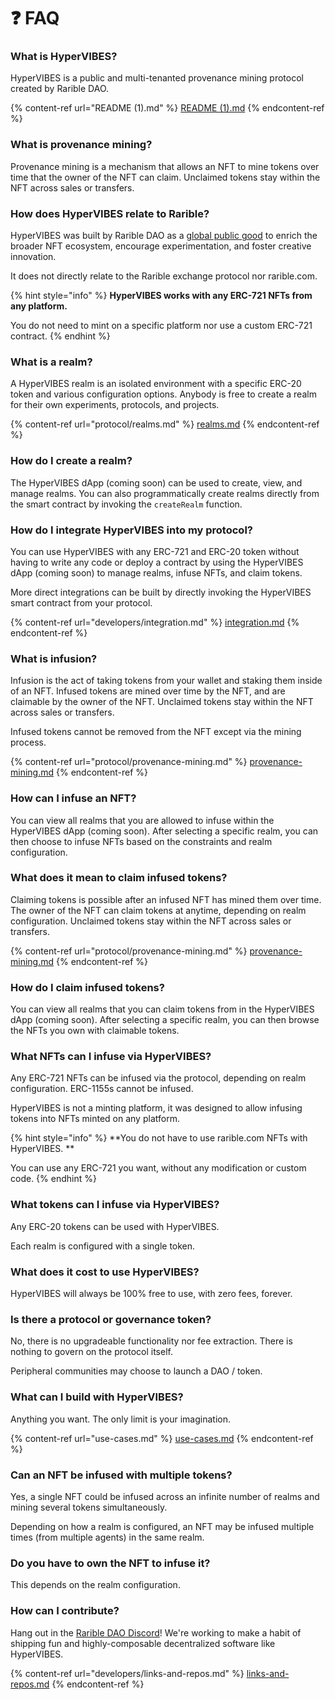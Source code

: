 # ❓ FAQ

### What is HyperVIBES?

HyperVIBES is a public and multi-tenanted provenance mining protocol created by Rarible DAO.

{% content-ref url="README (1).md" %}
[README (1).md](<README (1).md>)
{% endcontent-ref %}

### What is provenance mining?

Provenance mining is a mechanism that allows an NFT to mine tokens over time that the owner of the NFT can claim. Unclaimed tokens stay within the NFT across sales or transfers.

### How does HyperVIBES relate to Rarible?

HyperVIBES was built by Rarible DAO as a [global public good](https://newsletter.banklesshq.com/p/global-public-goods-and-the-protocol) to enrich the broader NFT ecosystem, encourage experimentation, and foster creative innovation.

It does not directly relate to the Rarible exchange protocol nor rarible.com.

{% hint style="info" %}
**HyperVIBES works with any ERC-721 NFTs from any platform.**

You do not need to mint on a specific platform nor use a custom ERC-721 contract.
{% endhint %}

### What is a realm?

A HyperVIBES realm is an isolated environment with a specific ERC-20 token and various configuration options. Anybody is free to create a realm for their own experiments, protocols, and projects.

{% content-ref url="protocol/realms.md" %}
[realms.md](protocol/realms.md)
{% endcontent-ref %}

### How do I create a realm?

The HyperVIBES dApp (coming soon) can be used to create, view, and manage realms. You can also programmatically create realms directly from the smart contract by invoking the `createRealm` function.

### How do I integrate HyperVIBES into my protocol?

You can use HyperVIBES with any ERC-721 and ERC-20 token without having to write any code or deploy a contract by using the HyperVIBES dApp (coming soon) to manage realms, infuse NFTs, and claim tokens.

More direct integrations can be built by directly invoking the HyperVIBES smart contract from your protocol.

{% content-ref url="developers/integration.md" %}
[integration.md](developers/integration.md)
{% endcontent-ref %}

### What is infusion?

Infusion is the act of taking tokens from your wallet and staking them inside of an NFT. Infused tokens are mined over time by the NFT, and are claimable by the owner of the NFT. Unclaimed tokens stay within the NFT across sales or transfers.

Infused tokens cannot be removed from the NFT except via the mining process.

{% content-ref url="protocol/provenance-mining.md" %}
[provenance-mining.md](protocol/provenance-mining.md)
{% endcontent-ref %}

### How can I infuse an NFT?

You can view all realms that you are allowed to infuse within the HyperVIBES dApp (coming soon). After selecting a specific realm, you can then choose to infuse NFTs based on the constraints and realm configuration.

### What does it mean to claim infused tokens?

Claiming tokens is possible after an infused NFT has mined them over time. The owner of the NFT can claim tokens at anytime, depending on realm configuration. Unclaimed tokens stay within the NFT across sales or transfers.

{% content-ref url="protocol/provenance-mining.md" %}
[provenance-mining.md](protocol/provenance-mining.md)
{% endcontent-ref %}

### How do I claim infused tokens?

You can view all realms that you can claim tokens from in the HyperVIBES dApp (coming soon). After selecting a specific realm, you can then browse the NFTs you own with claimable tokens.

### What NFTs can I infuse via HyperVIBES?

Any ERC-721 NFTs can be infused via the protocol, depending on realm configuration. ERC-1155s cannot be infused.

HyperVIBES is not a minting platform, it was designed to allow infusing tokens into NFTs minted on any platform.

{% hint style="info" %}
**You do not have to use rarible.com NFTs with HyperVIBES. **

You can use any ERC-721 you want, without any modification or custom code.
{% endhint %}

### What tokens can I infuse via HyperVIBES?

Any ERC-20 tokens can be used with HyperVIBES.&#x20;

Each realm is configured with a single token.

### What does it cost to use HyperVIBES?

HyperVIBES will always be 100% free to use, with zero fees, forever.

### Is there a protocol or governance token?

No, there is no upgradeable functionality nor fee extraction. There is nothing to govern on the protocol itself.

Peripheral communities may choose to launch a DAO / token.

### What can I build with HyperVIBES?

Anything you want. The only limit is your imagination.

{% content-ref url="use-cases.md" %}
[use-cases.md](use-cases.md)
{% endcontent-ref %}

### Can an NFT be infused with multiple tokens?

Yes, a single NFT could be infused across an infinite number of realms and mining several tokens simultaneously.

Depending on how a realm is configured, an NFT may be infused multiple times (from multiple agents) in the same realm.

### Do you have to own the NFT to infuse it?

This depends on the realm configuration.

### How can I contribute?

Hang out in the [Rarible DAO Discord](https://discord.gg/ZtZqH7nfgG)! We're working to make a habit of shipping fun and highly-composable decentralized software like HyperVIBES.

{% content-ref url="developers/links-and-repos.md" %}
[links-and-repos.md](developers/links-and-repos.md)
{% endcontent-ref %}
